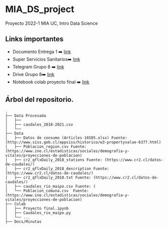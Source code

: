 # MIA_DS_project
Proyecto 2022-1 MIA UC, Intro Data Science

## Links importantes

+ Documento Entrega 1 :arrow_right: [link](https://docs.google.com/document/d/1iX4fWpx_Ve2AxUk_cVHWpNWbe2lXNLpwhVjJG1Vsx94/edit?pli=1)
+ Super Servicios Sanitarios:arrow_right: [link]( www.siss.gob.cl)
+ Telegram Grupo 8 :arrow_right: [link](https://t.me/+4s-l5lRoUYoyNGNh)
+ Drive Grupo 8:arrow_right: [link](https://drive.google.com/drive/u/0/folders/1rM6gkgPJj0QzSdJE5wqqjWYgZrwgCO_a)
+ Notebook colab proyecto final  :arrow_right: [link](https://colab.research.google.com/drive/1czCmEaC2OPSoMO8K8rT_TUvAiyXX0rYZ)

## Árbol del repositorio.

```
.
├── Data Procesada
│   ├── 
│   ├── caudales_2018-2021.csv
│   └── 
├── Data
│   ├── Datos de consumo (Articles-16585.xlsx) Fuente: (http://www.siss.gob.cl/appsiss/historico/w3-propertyvalue-6377.html)
│   ├── Poblacion_region.csv Fuente: (https://www.ine.cl/estadisticas/sociales/demografia-y-vitales/proyecciones-de-poblacion)
│   ├── cr2_qflxDaily_2018_stations Fuente: (https://www.cr2.cl/datos-de-caudales/)
│   ├── cr2_qflxDaily_2018_description Fuente: (https://www.cr2.cl/datos-de-caudales/)
│   ├── cr2_qflxDaily_2018.txt Fuente: (https://www.cr2.cl/datos-de-caudales/)
│   ├── caudales_rio_maipo.csv Fuente: (
│   └── Poblacion_comuna.csv  Fuente: (https://www.ine.cl/estadisticas/sociales/demografia-y-vitales/proyecciones-de-poblacion)
├── Colab
│   ├── Proyecto final.ipynb
│   ├── Caudales_rio_maipo.py
│   └── ...
├── Docs/Minutas

